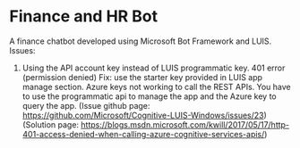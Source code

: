 # Finance and HR Bot
A finance chatbot developed using Microsoft Bot Framework and LUIS.
Issues:
1. Using the API account key instead of LUIS programmatic key. 401 error (permission denied)
Fix: use the starter key provided in LUIS app manage section. Azure keys not working to call the REST APIs.
You have to use the programmatic api to manage the app and the Azure key to query the app.
(Issue github page: https://github.com/Microsoft/Cognitive-LUIS-Windows/issues/23)
(Solution page: https://blogs.msdn.microsoft.com/kwill/2017/05/17/http-401-access-denied-when-calling-azure-cognitive-services-apis/)
